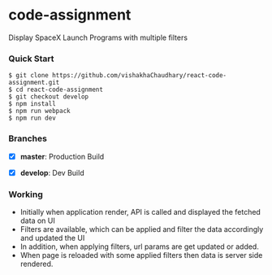 # code-assignment

Display SpaceX Launch Programs with multiple filters


### Quick Start

```shell
$ git clone https://github.com/vishakhaChaudhary/react-code-assignment.git
$ cd react-code-assignment
$ git checkout develop
$ npm install
$ npm run webpack
$ npm run dev
```


### Branches

- [x] **master**: Production Build
- [x] **develop**: Dev Build


### Working

* Initially when application render, API is called and displayed the fetched data on UI
* Filters are available, which can be applied and filter the data accordingly and updated the UI
* In addition, when applying filters, url params are get updated or added.
* When page is reloaded with some applied filters then data is server side rendered.
